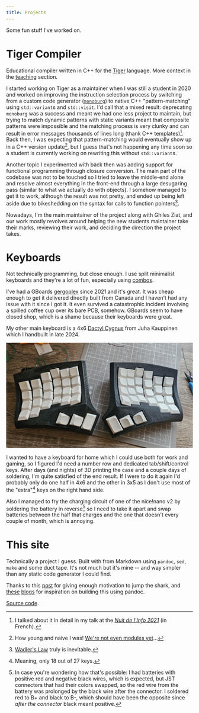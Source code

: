 ```yaml
---
title: Projects
---
```


Some fun stuff I've worked on.

# Tiger Compiler

Educational compiler written in C++ for the
[Tiger](https://www.cs.princeton.edu/~appel/modern/) language. More context in
the [teaching](teaching.md#tiger-compiler) section.

I started working on Tiger as a maintainer when I was still a student in 2020
and worked on improving the instruction selection process by switching from a
custom code generator ([`monoburg`](https://gitlab.lre.epita.fr/tiger/monoburg))
to native C++ "pattern-matching" using `std::variant`s and `std::visit`. I'd
call that a mixed result: deprecating `monoburg` was a success and meant we
had one less project to maintain, but trying to match dynamic patterns with
static variants meant that composite patterns were impossible and the matching
process is very clunky and can result in error messages thousands of lines long
(thank C++ templates)[^tc1]. Back then, I was expecting that pattern-matching
would eventually show up in a C++ version update[^tc2], but I guess that's not
happening any time soon so a student is currently working on rewriting this
without `std::variant`s.

[^tc1]: I talked about it in detail in my talk at the [*Nuit de l'Info
2021*](https://www.youtube.com/watch?v=THGk7lFHgNQ) (in French).

[^tc2]: How young and naive I was! [We're not even modules yet](https://arewemodulesyet.org)...

Another topic I experimented with back then was adding support for functional
programming through closure conversion. The main part of the codebase was
not to be touched so I tried to leave the middle-end alone and resolve almost
everything in the front-end through a large desugaring pass (similar to what
we actually do with objects). I somehow managed to get it to work, although the
result was not pretty, and ended up being left aside due to bikeshedding on the
syntax for calls to function pointers[^tc3].

[^tc3]: [Wadler's Law](https://wiki.haskell.org/Wadler%27s_Law) truly is inevitable.

Nowadays, I'm the main maintainer of the project along with Ghiles Ziat, and our
work mostly revolves around helping the new students maintainer take their
marks, reviewing their work, and deciding the direction the project takes.

# Keyboards

Not technically programming, but close enough. I use split
minimalist keyboards and they're a lot of fun, especially using
[combos](https://zmk.dev/docs/keymaps/combos).

I've had a GBoards
[gergoplex](https://kowodo.github.io/HardwareTools/gergoPlex.html) since 2021
and it's great. It was cheap enough to get it delivered directly built from
Canada and I haven't had any issue with it since I got it. It even survived a
catastrophic incident involving a spilled coffee cup over its bare PCB, somehow.
GBoards seem to have closed shop, which is a shame because their keyboards were
great.

My other main keyboard is a 4x6 [Dactyl
Cygnus](https://github.com/juhakaup/keyboards/tree/main/Cygnus%20v1.0) from Juha
Kauppinen which I handbuilt in late 2024.

![](img/cygnus.jpg)

I wanted to have a keyboard for home which I could use both for work and gaming,
so I figured I'd need a number row and dedicated tab/shift/control keys. After
days (and nights) of 3D printing the case and a couple days of soldering, I'm
quite satisfied of the end result. If I were to do it again I'd probably only
do one half in 4x6 and the other in 3x5 as I don't use most of the "extra"[^kb1] keys
on the right hand side.

[^kb1]: Meaning, only 18 out of 27 keys.

Also I managed to fry the charging circuit of one of the
nice!nano v2 by soldering the battery in reverse[^kb2] so I need to
take it apart and swap batteries between the half that charges and the one that
doesn't every couple of month, which is annoying.

[^kb2]: In case you're wondering how that's possible: I had batteries with
positive red and negative black wires, which is expected, but JST connectors
that had their colors swapped, so the red wire from the battery was prolonged by
the black wire after the connector. I soldered red to B+ and black to B-, which
should have been the opposite since *after the connector* black meant positive.

# This site

Technically a project I guess. Built with from Markdown using `pandoc`, `sed`,
`make` and some duct tape. It's not much but it's mine -- and way simpler than
any static code generator I could find.

Thanks to this
[post](https://localghost.dev/blog/this-page-is-under-construction/) for giving
enough motivation to jump the shark, and [these](http://lukasschwab.me/blog/)
[blogs](https://www.sacredheartsc.com/blog/makefile-based-blogging/) for
inspiration on building this using pandoc.

[Source code](https://github.com/maelcravero/maelcravero.github.io).
